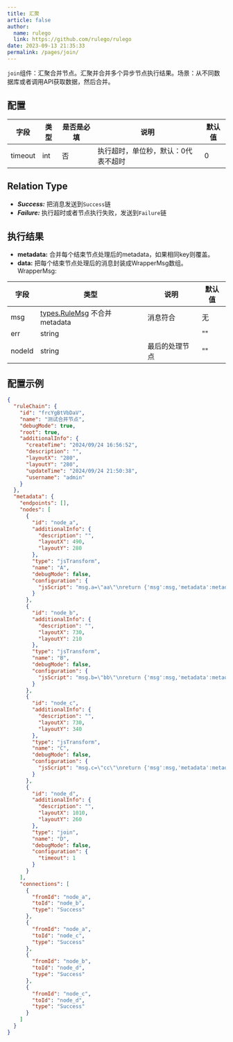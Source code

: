 ```yaml
---
title: 汇聚
article: false
author: 
  name: rulego
  link: https://github.com/rulego/rulego
date: 2023-09-13 21:35:33
permalink: /pages/join/
---
```


`join`组件：汇聚合并节点。汇聚并合并多个异步节点执行结果。场景：从不同数据库或者调用API获取数据，然后合并。


## 配置

| 字段                | 类型     | 是否是必填 | 说明                  | 默认值     |
|-------------------|--------|-------|---------------------|---------|
| timeout           | int    | 否     | 执行超时，单位秒，默认：0代表不超时  | 0       |

## Relation Type

- ***Success:*** 把消息发送到`Success`链
- ***Failure:*** 执行超时或者节点执行失败，发送到`Failure`链

## 执行结果
- **metadata:** 合并每个结束节点处理后的metadata，如果相同key则覆盖。
- **data:** 把每个结束节点处理后的消息封装成WrapperMsg数组。
  WrapperMsg:

| 字段     | 类型                                          | 说明      | 默认值 |
|--------|---------------------------------------------|---------|-----|
| msg    | [types.RuleMsg](/pages/8ee82f/) 不合并metadata | 消息符合    | 无   |
| err    | string                                      |         | ""  |
| nodeId | string                                      | 最后的处理节点 | ""  |

## 配置示例

```json
{
  "ruleChain": {
    "id": "frcYgBtVbDaV",
    "name": "测试合并节点",
    "debugMode": true,
    "root": true,
    "additionalInfo": {
      "createTime": "2024/09/24 16:56:52",
      "description": "",
      "layoutX": "280",
      "layoutY": "280",
      "updateTime": "2024/09/24 21:50:38",
      "username": "admin"
    }
  },
  "metadata": {
    "endpoints": [],
    "nodes": [
      {
        "id": "node_a",
        "additionalInfo": {
          "description": "",
          "layoutX": 490,
          "layoutY": 280
        },
        "type": "jsTransform",
        "name": "A",
        "debugMode": false,
        "configuration": {
          "jsScript": "msg.a=\"aa\"\nreturn {'msg':msg,'metadata':metadata,'msgType':msgType};"
        }
      },
      {
        "id": "node_b",
        "additionalInfo": {
          "description": "",
          "layoutX": 730,
          "layoutY": 210
        },
        "type": "jsTransform",
        "name": "B",
        "debugMode": false,
        "configuration": {
          "jsScript": "msg.b=\"bb\"\nreturn {'msg':msg,'metadata':metadata,'msgType':msgType};"
        }
      },
      {
        "id": "node_c",
        "additionalInfo": {
          "description": "",
          "layoutX": 730,
          "layoutY": 340
        },
        "type": "jsTransform",
        "name": "C",
        "debugMode": false,
        "configuration": {
          "jsScript": "msg.c=\"cc\"\nreturn {'msg':msg,'metadata':metadata,'msgType':msgType};"
        }
      },
      {
        "id": "node_d",
        "additionalInfo": {
          "description": "",
          "layoutX": 1010,
          "layoutY": 260
        },
        "type": "join",
        "name": "D",
        "debugMode": false,
        "configuration": {
          "timeout": 1
        }
      }
    ],
    "connections": [
      {
        "fromId": "node_a",
        "toId": "node_b",
        "type": "Success"
      },
      {
        "fromId": "node_a",
        "toId": "node_c",
        "type": "Success"
      },
      {
        "fromId": "node_b",
        "toId": "node_d",
        "type": "Success"
      },
      {
        "fromId": "node_c",
        "toId": "node_d",
        "type": "Success"
      }
    ]
  }
}
```